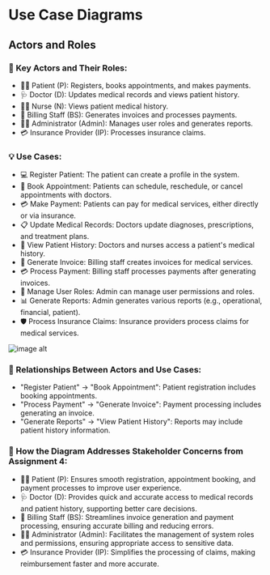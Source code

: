 # Use Case Diagrams 

## Actors and Roles
### 👤 Key Actors and Their Roles:
- 👩‍⚕️ Patient (P): Registers, books appointments, and makes payments.
- 🩺 Doctor (D): Updates medical records and views patient history.
- 🧑‍⚕️ Nurse (N): Views patient medical history.
- 💼 Billing Staff (BS): Generates invoices and processes payments.
- 🧑‍💼 Administrator (Admin): Manages user roles and generates reports.
- 💳 Insurance Provider (IP): Processes insurance claims.


### 💡 Use Cases:
- 💻 Register Patient: The patient can create a profile in the system.
- 📅 Book Appointment: Patients can schedule, reschedule, or cancel appointments with doctors.
- 💳 Make Payment: Patients can pay for medical services, either directly or via insurance.
- 📋 Update Medical Records: Doctors update diagnoses, prescriptions, and treatment plans.
- 📖 View Patient History: Doctors and nurses access a patient's medical history.
- 💸 Generate Invoice: Billing staff creates invoices for medical services.
- 💳 Process Payment: Billing staff processes payments after generating invoices.
- 🔑 Manage User Roles: Admin can manage user permissions and roles.
- 📊 Generate Reports: Admin generates various reports (e.g., operational, financial, patient).
- 🛡️ Process Insurance Claims: Insurance providers process claims for medical services.

![image alt](./HMIS.png)
  
### 🔄 Relationships Between Actors and Use Cases:
- "Register Patient" → "Book Appointment": Patient registration includes booking appointments.
- "Process Payment" → "Generate Invoice": Payment processing includes generating an invoice.
- "Generate Reports" → "View Patient History": Reports may include patient history information.

### 📌 How the Diagram Addresses Stakeholder Concerns from Assignment 4:
- 👩‍⚕️ Patient (P): Ensures smooth registration, appointment booking, and payment processes to improve user experience.
- 🩺 Doctor (D): Provides quick and accurate access to medical records and patient history, supporting better care decisions.
- 💼 Billing Staff (BS): Streamlines invoice generation and payment processing, ensuring accurate billing and reducing errors.
- 🧑‍💼 Administrator (Admin): Facilitates the management of system roles and permissions, ensuring appropriate access to sensitive data.
- 💳 Insurance Provider (IP): Simplifies the processing of claims, making reimbursement faster and more accurate.



